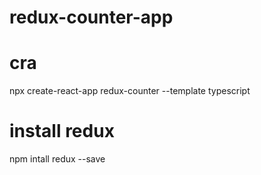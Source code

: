 # redux-counter-app

# cra

npx create-react-app redux-counter --template typescript

# install redux

npm intall redux --save
